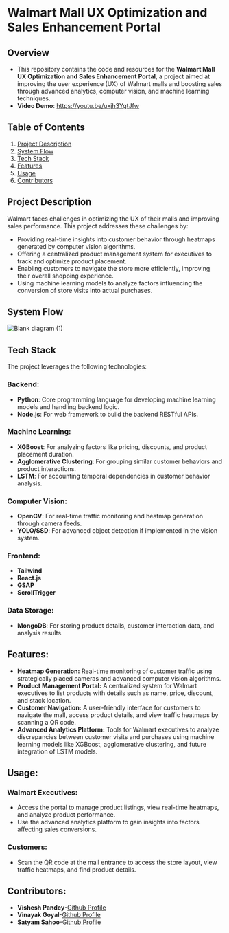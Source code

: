 # Walmart Mall UX Optimization and Sales Enhancement Portal

## Overview

- This repository contains the code and resources for the **Walmart Mall UX Optimization and Sales Enhancement Portal**, a project aimed at improving the user experience (UX) of Walmart malls and boosting sales through advanced analytics, computer vision, and machine learning techniques.
- **Video Demo**: https://youtu.be/uxjh3YgtJfw

## Table of Contents

1. [Project Description](#project-description)
2. [System Flow](#system-flow)
3. [Tech Stack](#tech-stack)
4. [Features](#features)
5. [Usage](#usage)
6. [Contributors](#contributors)

## Project Description

Walmart faces challenges in optimizing the UX of their malls and improving sales performance. This project addresses these challenges by:
- Providing real-time insights into customer behavior through heatmaps generated by computer vision algorithms.
- Offering a centralized product management system for executives to track and optimize product placement.
- Enabling customers to navigate the store more efficiently, improving their overall shopping experience.
- Using machine learning models to analyze factors influencing the conversion of store visits into actual purchases.

## System Flow

![Blank diagram (1)](https://github.com/user-attachments/assets/59baf8b4-3010-46f8-96cd-bb506e071158)


## Tech Stack

The project leverages the following technologies:

### Backend:
- **Python**: Core programming language for developing machine learning models and handling backend logic.
- **Node.js**: For web framework to build the backend RESTful APIs.

### Machine Learning:
- **XGBoost**: For analyzing factors like pricing, discounts, and product placement duration.
- **Agglomerative Clustering**: For grouping similar customer behaviors and product interactions.
- **LSTM**: For accounting temporal dependencies in customer behavior analysis.

### Computer Vision:
- **OpenCV**: For real-time traffic monitoring and heatmap generation through camera feeds.
- **YOLO/SSD**: For advanced object detection if implemented in the vision system.

### Frontend:
- **Tailwind**
- **React.js**
- **GSAP**
- **ScrollTrigger**

### Data Storage:
- **MongoDB**: For storing product details, customer interaction data, and analysis results.

## Features:
- **Heatmap Generation:** Real-time monitoring of customer traffic using strategically placed cameras and advanced computer vision algorithms.
- **Product Management Portal:** A centralized system for Walmart executives to list products with details such as name, price, discount, and stack location.
- **Customer Navigation:** A user-friendly interface for customers to navigate the mall, access product details, and view traffic heatmaps by scanning a QR code.
- **Advanced Analytics Platform:** Tools for Walmart executives to analyze discrepancies between customer visits and purchases using machine learning models like XGBoost, agglomerative clustering, and future integration of LSTM models.

## Usage:
### Walmart Executives:
- Access the portal to manage product listings, view real-time heatmaps, and analyze product performance.
- Use the advanced analytics platform to gain insights into factors affecting sales conversions.
### Customers:
- Scan the QR code at the mall entrance to access the store layout, view traffic heatmaps, and find product details.


## Contributors:
- **Vishesh Pandey**-[Github Profile](https://github.com/vishheshh)
- **Vinayak Goyal**-[Github Profile](https://github.com/Vinayakgoyal24)
- **Satyam Sahoo**-[Github Profile](https://github.com/satyamsahooPH25)
